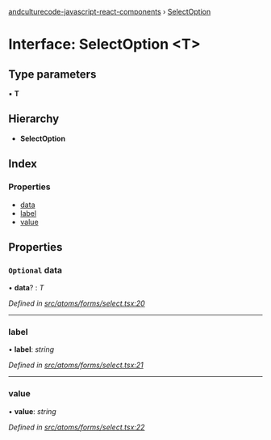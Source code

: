 [andculturecode-javascript-react-components](../README.md) › [SelectOption](selectoption.md)

# Interface: SelectOption <**T**>

## Type parameters

▪ **T**

## Hierarchy

* **SelectOption**

## Index

### Properties

* [data](selectoption.md#optional-data)
* [label](selectoption.md#label)
* [value](selectoption.md#value)

## Properties

### `Optional` data

• **data**? : *T*

*Defined in [src/atoms/forms/select.tsx:20](https://github.com/AndcultureCode/AndcultureCode.JavaScript.React.Components/blob/1237fb1/src/atoms/forms/select.tsx#L20)*

___

###  label

• **label**: *string*

*Defined in [src/atoms/forms/select.tsx:21](https://github.com/AndcultureCode/AndcultureCode.JavaScript.React.Components/blob/1237fb1/src/atoms/forms/select.tsx#L21)*

___

###  value

• **value**: *string*

*Defined in [src/atoms/forms/select.tsx:22](https://github.com/AndcultureCode/AndcultureCode.JavaScript.React.Components/blob/1237fb1/src/atoms/forms/select.tsx#L22)*
